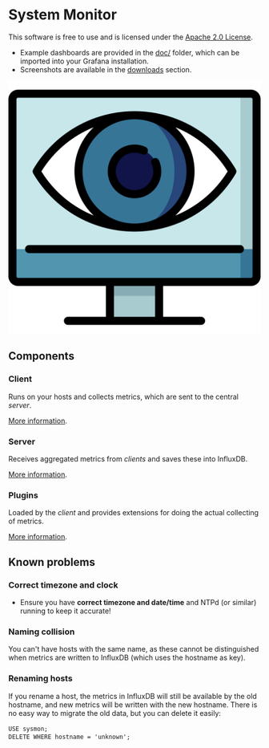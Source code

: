 # System Monitor

This software is free to use and is licensed under the [Apache 2.0 License](LICENSE).

- Example dashboards are provided in the [doc/](doc) folder, which can be imported into your Grafana installation.
- Screenshots are available in the [downloads](https://bitbucket.org/mnellemann/sysmon/downloads/) section.

![Sysmon Icon](doc/monitoring-eye-svgrepo-com.png)

## Components 

### Client

Runs on your hosts and collects metrics, which are sent to the central *server*.

[More information](client/README.md).

### Server

Receives aggregated metrics from *clients* and saves these into InfluxDB.

[More information](server/README.md).

### Plugins

Loaded by the *client* and provides extensions for doing the actual collecting of metrics.

[More information](plugins/README.md).


## Known problems

### Correct timezone and clock

- Ensure you have **correct timezone and date/time** and NTPd (or similar) running to keep it accurate!

### Naming collision

You can't have hosts with the same name, as these cannot be distinguished when metrics are
written to InfluxDB (which uses the hostname as key).

### Renaming hosts

If you rename a host, the metrics in InfluxDB will still be available by the old hostname, and new metrics will be written with the new hostname. There is no easy way to migrate the old data, but you can delete it easily:

```text
USE sysmon;
DELETE WHERE hostname = 'unknown';
```